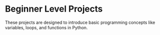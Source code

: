 # Beginner Level Projects
These projects are designed to introduce basic programming concepts like variables, loops, and functions in Python.
